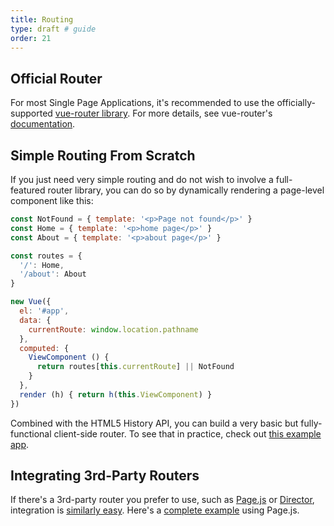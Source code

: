 ```yaml
---
title: Routing
type: draft # guide
order: 21
---
```


## Official Router

For most Single Page Applications, it's recommended to use the officially-supported [vue-router library](https://github.com/vuejs/vue-router). For more details, see vue-router's [documentation](http://vuejs.github.io/vue-router/).

## Simple Routing From Scratch

If you just need very simple routing and do not wish to involve a full-featured router library, you can do so by dynamically rendering a page-level component like this:

``` js
const NotFound = { template: '<p>Page not found</p>' }
const Home = { template: '<p>home page</p>' }
const About = { template: '<p>about page</p>' }

const routes = {
  '/': Home,
  '/about': About
}

new Vue({
  el: '#app',
  data: {
    currentRoute: window.location.pathname
  },
  computed: {
    ViewComponent () {
      return routes[this.currentRoute] || NotFound
    }
  },
  render (h) { return h(this.ViewComponent) }
})
```

Combined with the HTML5 History API, you can build a very basic but fully-functional client-side router. To see that in practice, check out [this example app](https://github.com/chrisvfritz/vue-2.0-simple-routing-example).

## Integrating 3rd-Party Routers

If there's a 3rd-party router you prefer to use, such as [Page.js](https://github.com/visionmedia/page.js) or [Director](https://github.com/flatiron/director), integration is [similarly easy](https://github.com/chrisvfritz/vue-2.0-simple-routing-example/compare/master...pagejs). Here's a [complete example](https://github.com/chrisvfritz/vue-2.0-simple-routing-example/tree/pagejs) using Page.js.
